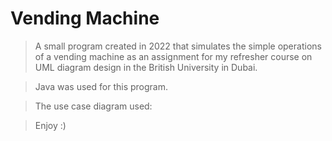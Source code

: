 # Vending Machine
> A small program created in 2022 that simulates the simple operations of a vending machine as an assignment for my refresher course on UML diagram design in the British University in Dubai.

> Java was used for this program.

> The use case diagram used:

> Enjoy :)
